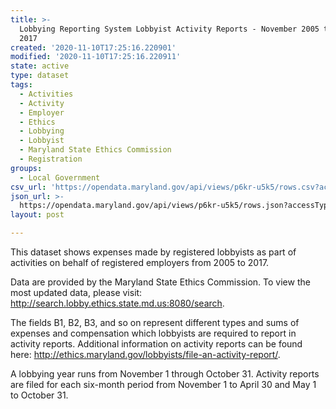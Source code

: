 ```yaml
---
title: >-
  Lobbying Reporting System Lobbyist Activity Reports - November 2005 to April
  2017
created: '2020-11-10T17:25:16.220901'
modified: '2020-11-10T17:25:16.220911'
state: active
type: dataset
tags:
  - Activities
  - Activity
  - Employer
  - Ethics
  - Lobbying
  - Lobbyist
  - Maryland State Ethics Commission
  - Registration
groups:
  - Local Government
csv_url: 'https://opendata.maryland.gov/api/views/p6kr-u5k5/rows.csv?accessType=DOWNLOAD'
json_url: >-
  https://opendata.maryland.gov/api/views/p6kr-u5k5/rows.json?accessType=DOWNLOAD
layout: post

---
```

This dataset shows expenses made by registered lobbyists as part of activities on behalf of registered employers from 2005 to 2017. 

Data are provided by the Maryland State Ethics Commission. To view the most updated data, please visit: http://search.lobby.ethics.state.md.us:8080/search.

The fields B1, B2, B3, and so on represent different types and sums of expenses and compensation which lobbyists are required to report in activity reports. Additional information on activity reports can be found here: http://ethics.maryland.gov/lobbyists/file-an-activity-report/.

A lobbying year runs from November 1 through October 31. Activity reports are filed for each six-month period from November 1 to April 30 and May 1 to October 31.
